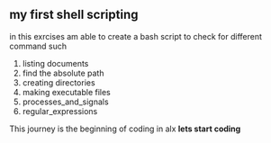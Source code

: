 ## my first shell scripting
in this exrcises am able to create a bash script to check for different command such
1. listing documents 
2. find the absolute path
3. creating directories 
4. making executable files
5. processes_and_signals
6. regular_expressions

This journey is the beginning of coding in alx **lets start coding**
